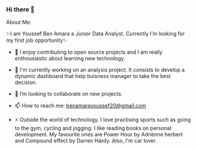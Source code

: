 ### Hi there 👋

About Me:
 
✨I am Youssef Ben Amara a Junior Data Analyst. Currently I'm looking for my first job opportunity✨

- 🌱 I enjoy contributing to open source projects and I am really enthousiastic about learning new technology.
- 🔭 I'm currently working on an analysis project. It consists to develop a dynamic dashboard that help buisness manager to take the best decision.
- 👯 I’m looking to collaborate on new projects.
- 📫 How to reach me: benamarayoussef20@gmail.com

- ⚡  Outside the world of technology. I love practising sports such as going to the gym, cycling and jogging.
I like reading books on personal development. My favourite ones are Power Hour by Adrienne herbert and Compound effect by Darren Hardy.
Also, I'm car lover.



<!--
**youssefbac/youssefbac** is a ✨ _special_ ✨ repository because its `README.md` (this file) appears on your GitHub profile.

Here are some ideas to get you started:

- 🔭 I’m currently working on ...
- 🌱 I’m currently learning ...
- 👯 I’m looking to collaborate on ...
- 🤔 I’m looking for help with ...
- 💬 Ask me about ...
- 📫 How to reach me: ...
- 😄 Pronouns: ...
- ⚡ Fun fact: ...
-->
